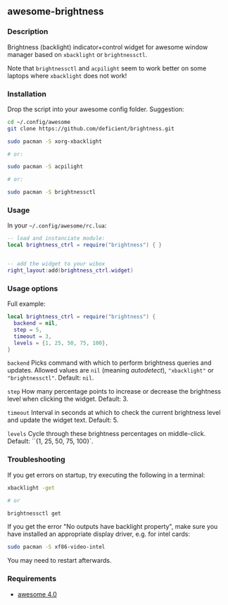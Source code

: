 ## awesome-brightness

### Description

Brightness (backlight) indicator+control widget for awesome window manager
based on ``xbacklight`` or ``brightnessctl``.

Note that ``brightnessctl`` and ``acpilight`` seem to work better on some
laptops where ``xbacklight`` does not work!


### Installation

Drop the script into your awesome config folder. Suggestion:

```bash
cd ~/.config/awesome
git clone https://github.com/deficient/brightness.git

sudo pacman -S xorg-xbacklight

# or:

sudo pacman -S acpilight

# or:

sudo pacman -S brightnessctl
```


### Usage

In your `~/.config/awesome/rc.lua`:

```lua
-- load and instanciate module:
local brightness_ctrl = require("brightness") { }


-- add the widget to your wibox
right_layout:add(brightness_ctrl.widget)
```


### Usage options

Full example:

```lua
local brightness_ctrl = require("brightness") {
  backend = nil,
  step = 5,
  timeout = 3,
  levels = {1, 25, 50, 75, 100},
}
```

`backend`
Picks command with which to perform brightness queries and updates.
Allowed values are `nil` (meaning *autodetect*), `"xbacklight"` or
`"brightnessctl"`. Default: `nil`.

`step`
How many percentage points to increase or decrease the brightness level when
clicking the widget. Default: 3.

`timeout`
Interval in seconds at which to check the current brightness level and update
the widget text. Default: 5.

`levels`
Cycle through these brightness percentages on middle-click.
Default: ``{1, 25, 50, 75, 100}`.


### Troubleshooting

If you get errors on startup, try executing the following in a terminal:

```bash
xbacklight -get

# or

brightnessctl get
```

If you get the error "No outputs have backlight property", make sure you have
installed an appropriate display driver, e.g. for intel cards:

```bash
sudo pacman -S xf86-video-intel
```

You may need to restart afterwards.


### Requirements

* [awesome 4.0](http://awesome.naquadah.org/)
